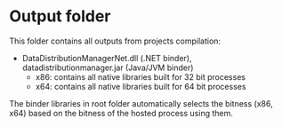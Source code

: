# Output folder

This folder contains all outputs from projects compilation:

* DataDistributionManagerNet.dll (.NET binder), datadistributionmanager.jar (Java/JVM binder)
  * x86: contains all native libraries built for 32 bit processes
  * x64: contains all native libraries built for 64 bit processes
  
The binder libraries in root folder automatically selects the bitness (x86, x64) based on the bitness of the hosted process using them.